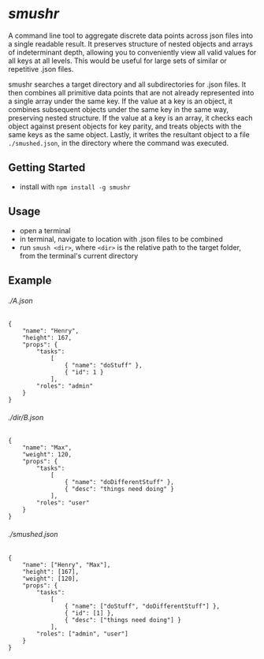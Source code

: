# _smushr_

A command line tool to aggregate discrete data points across json files into a single readable result. It preserves 
structure of nested objects and arrays of indeterminant depth, allowing you to conveniently view all valid values for 
all keys at all levels. This would be useful for large sets of similar or repetitive .json files.

smushr searches a target directory and all subdirectories for .json files. It then combines all primitive data points
that are not already represented into a single array under the same key. If the value at a key is an object, it 
combines subsequent objects under the same key in the same way, preserving nested structure. If the value at a key is
an array, it checks each object against present objects for key parity, and treats objects with the same keys as the 
same object. Lastly, it writes the resultant object to a file `./smushed.json`, in the directory where the command was
executed. 

## Getting Started

- install with `npm install -g smushr`

## Usage

- open a terminal
- in terminal, navigate to location with .json files to be combined
- run `smush <dir>`, where `<dir>` is the relative path to the target folder, from the terminal's current directory

## Example 

###### ./A.json
```$xslt
{
    "name": "Henry",
    "height": 167,
    "props": {
        "tasks": 
            [
                { "name": "doStuff" },
                { "id": 1 }
            ],
        "roles": "admin"
    }
}
```

###### ./dir/B.json

```$xslt
{
    "name": "Max",
    "weight": 120,
    "props": {
        "tasks": 
            [
                { "name": "doDifferentStuff" },
                { "desc": "things need doing" }
            ],
        "roles": "user"
    }
}
```

###### ./smushed.json

```$xslt
{
    "name": ["Henry", "Max"],
    "height": [167],
    "weight": [120],
    "props": {
        "tasks": 
            [
                { "name": ["doStuff", "doDifferentStuff"] },
                { "id": [1] },
                { "desc": ["things need doing"] }
            ],
        "roles": ["admin", "user"]
    }
}
```
